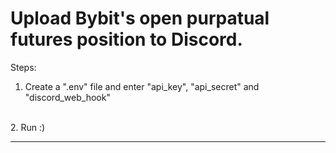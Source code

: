 <h1>Upload Bybit's open purpatual futures position to Discord.
</h1>
Steps:
<br>

1. Create a ".env" file and enter "api_key", "api_secret" and "discord_web_hook"
<br>
2. Run :)
<hr>
